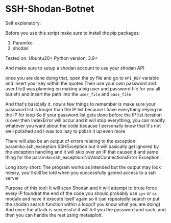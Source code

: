 # SSH-Shodan-Botnet
Self explanatory:

Before you use this script make sure to install the pip packages:
1. Paramiko
2. shodan

Tested on:
Ubuntu20+
Python version: 3.9+

And make sure to setup a shodan account to use your shodan API

once you are done doing that, open the py file and go to ```API_KEY``` variable and insert your key within the quotes
Then use your own password and user file(I was planning on making a big user and password file for you all but eh)
and insert the path into the ```user_file``` and ```pass_file```

And that's basically it, now a few things to remember is make sure your password list is longer than the IP list because I have everything relying on the IP for loop
So if your password list gets done before the IP list iteration is over then IndexError will occur and it will stop everything, you can modify whatever you want about the code because I personally know that it's not well polished and I was too lazy to polish it up even more

There will also be an output of errors relating to the exception: paramiko.ssh_exception.SSHException
but it will basically get ignored by the exception handling and it will skip over an IP that caused it and same thing for the paramiko.ssh_exception.NoValidConnectionsError Exception.

Long story short:
The program works as intended but the output may look messy, you'll still be told when you successfully gained access to a ssh server

Purpose of this tool: 
It will scan Shodan and it will attempt to brute force every IP found(at the end of the code you should probably use ```sys``` or ```os``` module and have it execute itself again so it can repeatedly search or put the shodan search function within a loop(if you know what you are doing)
And once the attack is successful it will tell you the password and such, and then you can handle the rest using metasploit.

